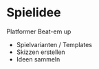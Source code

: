 # Spielidee

Platformer Beat-em up

- Spielvarianten / Templates
- Skizzen erstellen
- Ideen sammeln